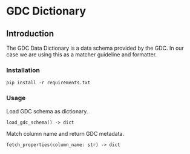 # GDC Dictionary

## Introduction
The GDC Data Dictionary is a data schema provided by the GDC. In our case we are using this as a matcher guideline and formatter.
  

### Installation
```
pip install -r requirements.txt
```

### Usage
Load GDC schema as dictionary.
```
load_gdc_schema() -> dict
```
  
Match column name and return GDC metadata.
```
fetch_properties(column_name: str) -> dict
```